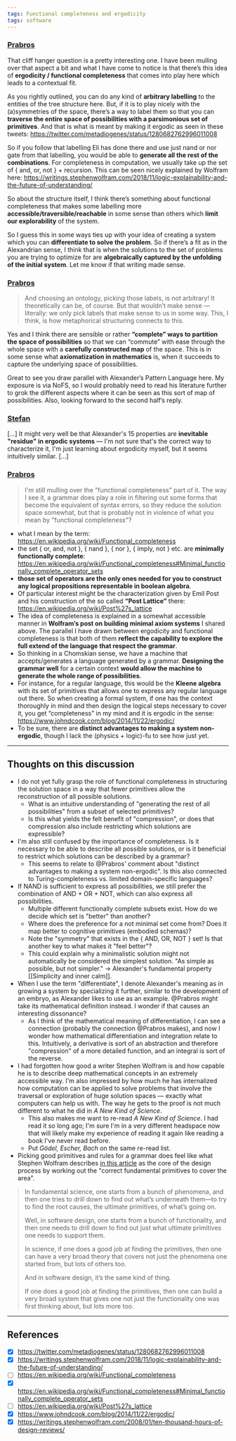 ```yaml
---
tags: Functional completeness and ergodicity
tags: software
---
```


### [Prabros](https://t.me/nature_of_order_chat/467)
That cliff hanger question is a pretty interesting one. I have been mulling over that aspect a bit and what I have come to notice is that there’s this idea of **ergodicity / functional completeness** that comes into play here which leads to a contextual fit.

As you rightly outlined, you can do any kind of **arbitrary labelling** to the entities of the tree structure here. But, if it is to play nicely with the (a)symmetries of the space, there’s a way to label them so that you can **traverse the entire space of possibilities with a parsimonious set of primitives**. And that is what is meant by making it ergodic as seen in these tweets: <https://twitter.com/metadiogenes/status/1280682762996011008>

So if you follow that labelling Eli has done there and use just nand or nor gate from that labelling, you would be able to **generate all the rest of the combinations**. For completeness in computation, we usually take up the set of { and, or, not } + recursion. This can be seen nicely explained by Wolfram here: <https://writings.stephenwolfram.com/2018/11/logic-explainability-and-the-future-of-understanding/>

So about the structure itself, I think there’s something about functional completeness that makes some labelling more **accessible/traversible/reachable** in some sense than others which **limit our explorability** of the system.

So I guess this in some ways ties up with your idea of creating a system which you can **differentiate to solve the problem**. So if there’s a fit as in the Alexandrian sense, I think that is when the solutions to the set of problems you are trying to optimize for are **algebraically captured by the unfolding of the initial system**. Let me know if that writing made sense.

### [Prabros](https://t.me/nature_of_order_chat/469)
> And choosing an ontology, picking those labels, is not arbitrary! It theoretically can be, of course. But that wouldn’t make sense — literally: we only pick labels that make sense to us in some way. This, I think, is how metaphorical structuring connects to this.

Yes and I think there are sensible or rather **“complete” ways to partition the space of possibilities** so that we can “commute” with ease through the whole space with a **carefully constructed map** of the space. This is in some sense what **axiomatization in mathematics** is, when it succeeds to capture the underlying space of possibilities.

Great to see you draw parallel with Alexander’s Pattern Language here. My exposure is via NoFS, so I would probably need to read his literature further to grok the different aspects where it can be seen as this sort of map of possibilities. Also, looking forward to the second half’s reply.

### [Stefan](https://t.me/nature_of_order_chat/471)
[…] It might very well be that Alexander's 15 properties are **inevitable "residue" in ergodic systems** — I'm not sure that's the correct way to characterize it, I'm just learning about ergodicity myself, but it seems intuitively similar. […]

### [Prabros](https://t.me/nature_of_order_chat/483)
> I'm still mulling over the "functional completeness" part of it. The way I see it, a grammar does play a role in filtering out some forms that become the equivalent of syntax errors, so they reduce the solution space somewhat, but that is probably not in violence of what you mean by "functional completeness"?

* what I mean by the term: <https://en.wikipedia.org/wiki/Functional_completeness>
* the set { or, and, not }, { nand }, { nor }, { imply, not } etc. are **minimally functionally complete**: <https://en.wikipedia.org/wiki/Functional_completeness#Minimal_functionally_complete_operator_sets>
* **those set of operators are the only ones needed for you to construct any logical propositions representable in boolean algebra**. 
* Of particular interest might be the characterization given by Emil Post and his construction of the so called **“Post Lattice”** there: <https://en.wikipedia.org/wiki/Post%27s_lattice>
* The idea of completeness is explained in a somewhat accessible manner in **Wolfram’s post on building minimal axiom systems** I shared above. The parallel I have drawn between ergodicity and functional completeness is that both of them **reflect the capability to explore the full extend of the language that respect the grammar**.
* So thinking in a Chomskian sense, we have a machine that accepts/generates a language generated by a grammar. **Designing the grammar well** for a certain context **would allow the machine to generate the whole range of possibilities**.
* For instance, for a regular language, this would be the **Kleene algebra** with its set of primitives that allows one to express any regular language out there. So when creating a formal system, if one has the context thoroughly in mind and then design the logical steps necessary to cover it, you get “completeness” in my mind and it is ergodic in the sense: <https://www.johndcook.com/blog/2014/11/22/ergodic/>
* To be sure, there are **distinct advantages to making a system non-ergodic**, though I lack the (physics + logic)-fu to see how just yet.

---

## Thoughts on this discussion
* I do not yet fully grasp the role of functional completeness in structuring the solution space in a way that fewer primitives allow the reconstruction of all possible solutions.
	* What is an intuitive understanding of "generating the rest of all possibilities" from a subset of selected primitives?
	* Is this what yields the felt benefit of "compression", or does that compression also include restricting which solutions are expressible?
* I'm also still confused by the importance of completeness. Is it necessary to be able to describe all possible solutions, or is it beneficial to restrict which solutions can be described by a grammar? 
	* This seems to relate to @Prabros' comment about "distinct advantages to making a system non-ergodic". Is this also connected to Turing-completeness vs. limited domain-specific languages?
* If NAND is sufficient to express all possibilities, we still prefer the combination of AND + OR + NOT, which can also express all possibilities. 
	* Multiple different functionally complete subsets exist. How do we decide which set is "better" than another?
	* Where does the preference for a not minimal set come from? Does it map better to cognitive primitives (embodied schemas)?
	* Note the "symmetry" that exists in the { AND, OR, NOT } set! Is that another key to what makes it "feel better"?
	* This could explain why a minimalistic solution might not automatically be considered the simplest solution. "As simple as possible, but not simpler." -> Alexander's fundamental property [[Simplicity and inner calm]].
* When I use the term "differentiate", I denote Alexander's meaning as in growing a system by specializing it further, similar to the development of an embryo, as Alexander likes to use as an example. @Prabros might take its mathematical definition instead. I wonder if that causes an interesting dissonance?
	* As I think of the mathematical meaning of differentiation, I can see a connection (probably the connection @Prabros makes), and now I wonder how mathematical differentiation and integration relate to this. Intuitively, a derivative is sort of an abstraction and therefore "compression" of a more detailed function, and an integral is sort of the reverse.
* I had forgotten how good a writer Stephen Wolfram is and how capable he is to describe deep mathematical concepts in an extremely accessible way. I'm also impressed by how much he has internalized how computation can be applied to solve problems that involve the traversal or exploration of huge solution spaces — exactly what computers can help us with. The way he gets to the proof is not much different to what he did in _A New Kind of Science_.
	* This also makes me want to re-read _A New Kind of Science_. I had read it so long ago; I'm sure I'm in a very different headspace now that will likely make my experience of reading it again like reading a book I've never read before.
	* Put _Gödel, Escher, Bach_ on the same re-read list.
* Picking good primitives and rules for a grammar does feel like what Stephen Wolfram describes [in this article](https://writings.stephenwolfram.com/2008/01/ten-thousand-hours-of-design-reviews/) as the core of the design process by working out the "correct fundamental primitives to cover the area".

> In fundamental science, one starts from a bunch of phenomena, and then one tries to drill down to find out what’s underneath them—to try to find the root causes, the ultimate primitives, of what’s going on.
> 
> Well, in software design, one starts from a bunch of functionality, and then one needs to drill down to find out just what ultimate primitives one needs to support them.
> 
> In science, if one does a good job at finding the primitives, then one can have a very broad theory that covers not just the phenomena one started from, but lots of others too.
> 
> And in software design, it’s the same kind of thing.
> 
> If one does a good job at finding the primitives, then one can build a very broad system that gives one not just the functionality one was first thinking about, but lots more too.

---

## References
- [x] <https://twitter.com/metadiogenes/status/1280682762996011008>
- [x] <https://writings.stephenwolfram.com/2018/11/logic-explainability-and-the-future-of-understanding/>
- [ ] <https://en.wikipedia.org/wiki/Functional_completeness>
- [x] <https://en.wikipedia.org/wiki/Functional_completeness#Minimal_functionally_complete_operator_sets>
- [ ] <https://en.wikipedia.org/wiki/Post%27s_lattice>
- [x] <https://www.johndcook.com/blog/2014/11/22/ergodic/>
- [x] <https://writings.stephenwolfram.com/2008/01/ten-thousand-hours-of-design-reviews/>